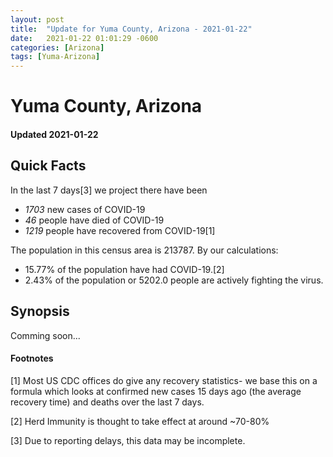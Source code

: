 ```yaml
---
layout: post
title:  "Update for Yuma County, Arizona - 2021-01-22"
date:   2021-01-22 01:01:29 -0600
categories: [Arizona]
tags: [Yuma-Arizona]
---
```


# Yuma County, Arizona
#### Updated 2021-01-22

## Quick Facts

In the last 7 days[3] we project there have been
- *1703* new cases of COVID-19
- *46* people have died of COVID-19
- *1219* people have recovered from COVID-19[1]

The population in this census area is 213787. By our calculations:
- 15.77% of the population have had COVID-19.[2]
- 2.43% of the population or 5202.0 people are actively fighting the virus.

## Synopsis

Comming soon...


#### Footnotes

[1] Most US CDC offices do give any recovery statistics- we base this on a formula which looks at confirmed new cases
15 days ago (the average recovery time) and deaths over the last 7 days.

[2] Herd Immunity is thought to take effect at around ~70-80%

[3] Due to reporting delays, this data may be incomplete.
 
    